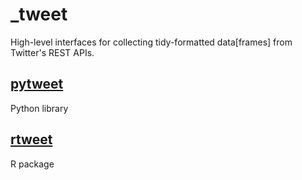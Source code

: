 # _tweet
High-level interfaces for collecting tidy-formatted data[frames] from Twitter's REST APIs.

## [pytweet](pytweet/README.md)
Python library

## [rtweet](rtweet/README.md)
R package
